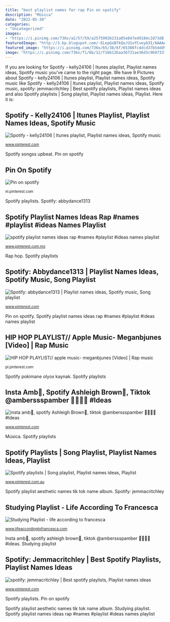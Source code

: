 ```yaml
---
title: "best playlist names for rap Pin on spotify"
description: "Música"
date: "2022-05-30"
categories:
- "Uncategorized"
images:
- "https://i.pinimg.com/736x/a2/57/59/a25759926231a05e847ed9184c2d73d8.jpg"
featuredImage: "http://3.bp.blogspot.com/-ELepGoB7kQo/U1vYCveyb3I/AAAAAAAABZQ/bQxlrdJNweU/s1600/studying+playlist.png"
featured_image: "https://i.pinimg.com/736x/65/38/6f/65386fc4dcd37b54dd98ea86c588a072.jpg"
image: "https://i.pinimg.com/736x/f1/6b/12/f16b12baa36731ae36d3c9b97337462e.jpg"
---
```


If you are looking for Spotify - kelly24106 | Itunes playlist, Playlist names ideas, Spotify music you've came to the right page. We have 9 Pictures about Spotify - kelly24106 | Itunes playlist, Playlist names ideas, Spotify music like Spotify - kelly24106 | Itunes playlist, Playlist names ideas, Spotify music, spotify: jemmacritchley | Best spotify playlists, Playlist names ideas and also Spotify playlists | Song playlist, Playlist names ideas, Playlist. Here it is:

## Spotify - Kelly24106 | Itunes Playlist, Playlist Names Ideas, Spotify Music

![Spotify - kelly24106 | Itunes playlist, Playlist names ideas, Spotify music](https://i.pinimg.com/736x/65/38/6f/65386fc4dcd37b54dd98ea86c588a072.jpg "Spotify pokimane olyox kaynak")

<small>www.pinterest.com</small>

Spotify songss upbeat. Pin on spotify

## Pin On Spotify

![Pin on spotify](https://i.pinimg.com/736x/f1/6b/12/f16b12baa36731ae36d3c9b97337462e.jpg "Playlist studying")

<small>nl.pinterest.com</small>

Spotify playlists. Spotify: abbydance1313

## Spotify Playlist Names Ideas Rap #names #playlist #ideas Names Playlist

![spotify playlist names ideas rap #names #playlist #ideas names playlist](https://i.pinimg.com/736x/a2/57/59/a25759926231a05e847ed9184c2d73d8.jpg "Spotify playlist names ideas rap #names #playlist #ideas names playlist")

<small>www.pinterest.com.mx</small>

Rap hop. Spotify playlists

## Spotify: Abbydance1313 | Playlist Names Ideas, Spotify Music, Song Playlist

![Spotify: abbydance1313 | Playlist names ideas, Spotify music, Song playlist](https://i.pinimg.com/736x/53/20/06/532006ea81c7cbd980d2eb7de8d251f5.jpg "Spotify pokimane olyox kaynak")

<small>www.pinterest.com</small>

Pin on spotify. Spotify playlist names ideas rap #names #playlist #ideas names playlist

## HIP HOP PLAYLIST// Apple Music- Meganbjunes [Video] | Rap Music

![HIP HOP PLAYLIST// apple music- meganbjunes [Video] | Rap music](https://i.pinimg.com/736x/b9/89/cb/b989cb242b9f83c8ef296f539a0547cb.jpg "Música")

<small>pl.pinterest.com</small>

Spotify pokimane olyox kaynak. Spotify playlists

## Insta Amb🦋, Spotify Ashleigh Brown🦋, Tiktok @amberssspamber 🐷🐷🐷🐷 #Ideas

![insta amb🦋, spotify Ashleigh Brown🦋, tiktok @amberssspamber 🐷🐷🐷🐷 #Ideas](https://i.pinimg.com/736x/7c/4d/09/7c4d0908c87d30c97c8e5df7e08284fd.jpg "Spotify playlist names songs playlists rap pop apple theme open")

<small>www.pinterest.com</small>

Música. Spotify playlists

## Spotify Playlists | Song Playlist, Playlist Names Ideas, Playlist

![Spotify playlists | Song playlist, Playlist names ideas, Playlist](https://i.pinimg.com/736x/9f/48/0b/9f480b967b0b61f231d095d6abeb7b59.jpg "Hip hop playlist// apple music- meganbjunes [video]")

<small>www.pinterest.com.au</small>

Spotify playlist aesthetic names tik tok name album. Spotify: jemmacritchley

## Studying Playlist - Life According To Francesca

![Studying Playlist - life according to francesca](http://3.bp.blogspot.com/-ELepGoB7kQo/U1vYCveyb3I/AAAAAAAABZQ/bQxlrdJNweU/s1600/studying+playlist.png "Hip hop playlist// apple music- meganbjunes [video]")

<small>www.lifeaccordingtofrancesca.com</small>

Insta amb🦋, spotify ashleigh brown🦋, tiktok @amberssspamber 🐷🐷🐷🐷 #ideas. Studying playlist

## Spotify: Jemmacritchley | Best Spotify Playlists, Playlist Names Ideas

![spotify: jemmacritchley | Best spotify playlists, Playlist names ideas](https://i.pinimg.com/originals/32/9d/3e/329d3e84458d35736e549be69b4992bf.jpg "Spotify playlist names ideas rap #names #playlist #ideas names playlist")

<small>www.pinterest.com</small>

Spotify playlists. Pin on spotify

Spotify playlist aesthetic names tik tok name album. Studying playlist. Spotify playlist names ideas rap #names #playlist #ideas names playlist
